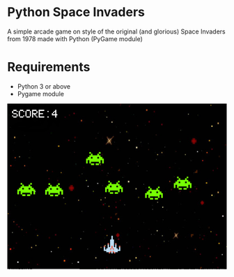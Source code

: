 # Python Space Invaders
A simple arcade game on style of the original (and glorious) Space Invaders from 1978 made with Python (PyGame module)

# Requirements
- Python 3 or above 
- Pygame module

![Game Image1](/images/game1.png)
